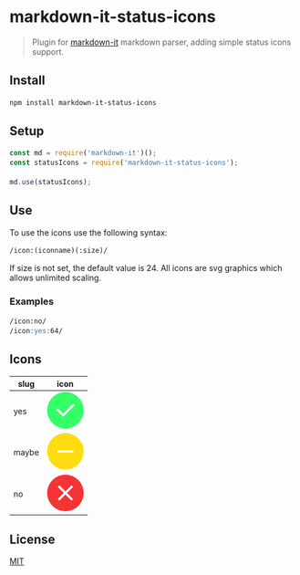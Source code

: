 # markdown-it-status-icons

> Plugin for [markdown-it](https://github.com/markdown-it/markdown-it) markdown parser, adding simple status icons support.

## Install

```bash
npm install markdown-it-status-icons
```

## Setup

```js
const md = require('markdown-it')();
const statusIcons = require('markdown-it-status-icons');

md.use(statusIcons);
```

## Use

To use the icons use the following syntax:

```md
/icon:(iconname)(:size)/
```

If size is not set, the default value is 24. All icons are svg graphics which allows unlimited scaling.

### Examples

```md
/icon:no/
/icon:yes:64/
```

## Icons

| slug  | icon                           |
| ----- | ------------------------------ |
| yes   | ![yes-icon](icons/yes.svg)     |
| maybe | ![maybe-icon](icons/maybe.svg) |
| no    | ![no-icon](icons/no.svg)       |

## License

[MIT](https://github.com/Marel-it/markdown-it-emoji/blob/master/LICENSE)
